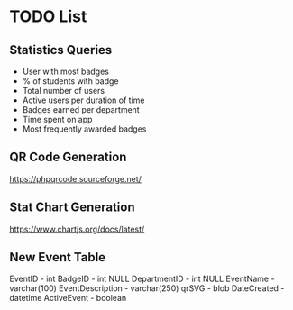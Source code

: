 # TODO List

## Statistics Queries
- User with most badges
- % of students with badge
- Total number of users
- Active users per duration of time
- Badges earned per department
- Time spent on app
- Most frequently awarded badges

## QR Code Generation
https://phpqrcode.sourceforge.net/

## Stat Chart Generation
https://www.chartjs.org/docs/latest/

## New Event Table
EventID - int
BadgeID - int NULL
DepartmentID - int NULL
EventName - varchar(100)
EventDescription - varchar(250)
qrSVG - blob
DateCreated - datetime
ActiveEvent - boolean
